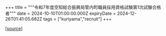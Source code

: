 +++
title = """令和7年度空知総合振興局管内町職員採用資格試験第1次試験合格者"""
date = 2024-10-10T01:00:00.000Z
expiryDate = 2024-12-26T01:41:05.682Z
tags = ["kuriyama","recruit"]
+++


[[source]](https://www.town.kuriyama.hokkaido.jp/site/saiyou/29107.html)
